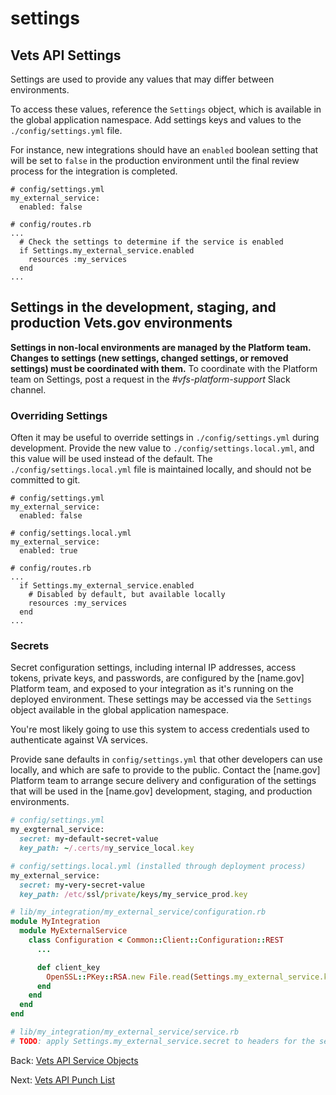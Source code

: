 # settings

## Vets API Settings

Settings are used to provide any values that may differ between environments.

To access these values, reference the `Settings` object, which is available in the global application namespace. Add settings keys and values to the `./config/settings.yml` file.

For instance, new integrations should have an `enabled` boolean setting that will be set to `false` in the production environment until the final review process for the integration is completed.

```text
# config/settings.yml
my_external_service:
  enabled: false

# config/routes.rb
...
  # Check the settings to determine if the service is enabled
  if Settings.my_external_service.enabled
    resources :my_services
  end
...
```

## Settings in the development, staging, and production Vets.gov environments

**Settings in non-local environments are managed by the Platform team. Changes to settings \(new settings, changed settings, or removed settings\) must be coordinated with them.** To coordinate with the Platform team on Settings, post a request in the _\#vfs-platform-support_ Slack channel.

### Overriding Settings

Often it may be useful to override settings in `./config/settings.yml` during development. Provide the new value to `./config/settings.local.yml`, and this value will be used instead of the default. The `./config/settings.local.yml` file is maintained locally, and should not be committed to git.

```text
# config/settings.yml
my_external_service:
  enabled: false

# config/settings.local.yml
my_external_service:
  enabled: true

# config/routes.rb
...
  if Settings.my_external_service.enabled
    # Disabled by default, but available locally
    resources :my_services
  end
...
```

### Secrets

Secret configuration settings, including internal IP addresses, access tokens, private keys, and passwords, are configured by the \[name.gov\] Platform team, and exposed to your integration as it's running on the deployed environment. These settings may be accessed via the `Settings` object available in the global application namespace.

You're most likely going to use this system to access credentials used to authenticate against VA services.

Provide sane defaults in `config/settings.yml` that other developers can use locally, and which are safe to provide to the public. Contact the \[name.gov\] Platform team to arrange secure delivery and configuration of the settings that will be used in the \[name.gov\] development, staging, and production environments.

```ruby
# config/settings.yml
my_exgternal_service:
  secret: my-default-secret-value
  key_path: ~/.certs/my_service_local.key

# config/settings.local.yml (installed through deployment process)
my_external_service:
  secret: my-very-secret-value
  key_path: /etc/ssl/private/keys/my_service_prod.key

# lib/my_integration/my_external_service/configuration.rb
module MyIntegration
  module MyExternalService
    class Configuration < Common::Client::Configuration::REST
      ...

      def client_key
        OpenSSL::PKey::RSA.new File.read(Settings.my_external_service.key_path)
      end
    end
  end
end

# lib/my_integration/my_external_service/service.rb
# TODO: apply Settings.my_external_service.secret to headers for the service.  Would be awesome to have a way to do this in the service configuration, or at least in an easier to understand way.
```

Back: [Vets API Service Objects](service-objects.md)

Next: [Vets API Punch List](https://github.com/billfienberg/va.gov-team/tree/5839d463da035612a60148d7f90403dd12c8107e/platform/engineering/backend/vets-api/vets-api-endpoint-punch-list.md)

